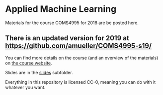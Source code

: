 # Applied Machine Learning

Materials for the course COMS4995 for 2018 are be posted here.

## There is an updated version for 2019 at https://github.com/amueller/COMS4995-s19/

You can find more details on the course (and an overview of the materials) on [the course website](http://www.cs.columbia.edu/~amueller/comsw4995s18/schedule/).

Slides are in the [slides](https://amueller.github.io/COMS4995-s18/slides/) subfolder.

Everything in this repository is licensed CC-0, meaning you can do with it whatever you want.
